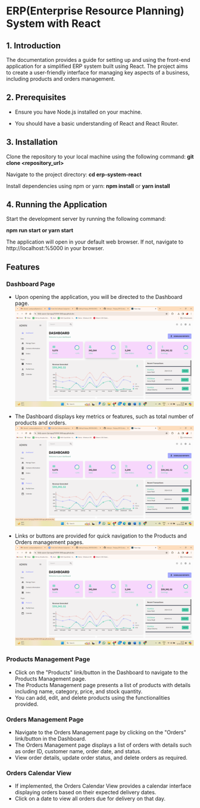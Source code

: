 # ERP(Enterprise Resource Planning) System with React

## 1. Introduction

The documentation provides a guide for setting up and using the front-end application for a simplified ERP system built using React. The project aims to create a user-friendly interface for managing key aspects of a business, including products and orders management.

## 2. Prerequisites

- Ensure you have Node.js installed on your machine.

- You should have a basic understanding of React and React Router.

## 3. Installation

Clone the repository to your local machine using the following command: **git clone <repository_url>**

Navigate to the project directory: **cd erp-system-react**

Install dependencies using npm or yarn: **npm install** or **yarn install**

## 4. Running the Application

Start the development server by running the following command: 

**npm run start or yarn start**

The application will open in your default web browser. If not, navigate to http://localhost:%5000 in your browser.


## Features

### Dashboard Page

- Upon opening the application, you will be directed to the Dashboard page.
![App Screenshot](https://github.com/PratyayRaj/Pratyay_ERP/blob/main/Screenshots/Screenshot%20(329).png)
- The Dashboard displays key metrics or features, such as total number of products and orders.
![App Screenshot](https://github.com/PratyayRaj/Pratyay_ERP/blob/main/Screenshots/Screenshot%20(331).png)

- Links or buttons are provided for quick navigation to the Products and Orders management pages.
![App Screenshot](https://github.com/PratyayRaj/Pratyay_ERP/blob/main/Screenshots/Screenshot%20(332).png)

### Products Management Page

- Click on the "Products" link/button in the Dashboard to navigate to the Products Management page.
- The Products Management page presents a list of products with details including name, category, price, and stock quantity.
- You can add, edit, and delete products using the functionalities provided.

### Orders Management Page

- Navigate to the Orders Management page by clicking on the "Orders" link/button in the Dashboard.
- The Orders Management page displays a list of orders with details such as order ID, customer name, order date, and status.
- View order details, update order status, and delete orders as required.

### Orders Calendar View

- If implemented, the Orders Calendar View provides a calendar interface displaying orders based on their expected delivery dates.
- Click on a date to view all orders due for delivery on that day.








